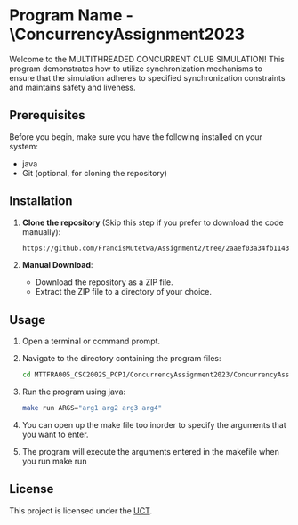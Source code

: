 # Program Name -\ConcurrencyAssignment2023

Welcome to the MULTITHREADED CONCURRENT CLUB SIMULATION! This program demonstrates how to utilize synchronization mechanisms to
ensure that the simulation adheres to specified synchronization constraints and maintains safety and liveness.

## Prerequisites
Before you begin, make sure you have the following installed on your system:
- java 
- Git (optional, for cloning the repository)

## Installation
1. **Clone the repository** (Skip this step if you prefer to download the code manually):
   ```bash
   https://github.com/FrancisMutetwa/Assignment2/tree/2aaef03a34fb11432ef70db6fe951e8f2e78de1b
   ```

2. **Manual Download**:
   - Download the repository as a ZIP file.
   - Extract the ZIP file to a directory of your choice.

## Usage
1. Open a terminal or command prompt.

2. Navigate to the directory containing the program files:
   ```bash
   cd MTTFRA005_CSC2002S_PCP1/ConcurrencyAssignment2023/ConcurrencyAssignment2023 
   ```

3. Run the program using java:
   ```bash
   make run ARGS="arg1 arg2 arg3 arg4"
   ```

4. You can open up the make file too inorder to specify the arguments that you want to enter.

5. The program will execute the arguments entered in the makefile when you run make run


## License
This project is licensed under the [UCT](LICENSE).
